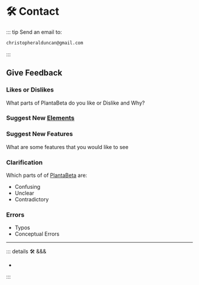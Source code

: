 
# 🛠 Contact

::: tip Send an email to:

```md
christopheralduncan@gmail.com
```

:::

## Give Feedback

### Likes or Dislikes

What parts of PlantaBeta do you like or Dislike and Why?

### Suggest New [Elements](/guide/What/WhatElement)

### Suggest New Features

What are some features that you would like to see

### Clarification

Which parts of of [PlantaBeta](/guide/introduction.html#what-is-putplant) are:

- Confusing
- Unclear
- Contradictory

### Errors

- Typos
- Conceptual Errors

---

<!-- =================================================== -->
<!-- =================================================== -->
<!-- =================================================== -->
<!-- =================================================== -->
<!-- =================================================== -->
::: details 🛠 <dev>&&&</dev>

-

:::
